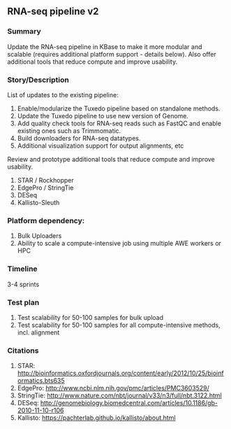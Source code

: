 ## RNA-seq pipeline v2

### Summary
Update the RNA-seq pipeline in KBase to make it more modular and scalable (requires additional platform support - details below). Also offer additional tools that reduce compute and improve usability.

### Story/Description
List of updates to the existing pipeline:
1. Enable/modularize the Tuxedo pipeline based on standalone methods.
2. Update the Tuxedo pipeline to use new version of Genome.
3. Add quality check tools for RNA-seq reads such as FastQC and enable existing ones such as Trimmomatic.
4. Build downloaders for RNA-seq datatypes.
5. Additional visualization support for output alignments, etc

Review and prototype additional tools that reduce compute and improve usability.
1. STAR / Rockhopper
2. EdgePro / StringTie
3. DESeq
4. Kallisto-Sleuth


### Platform dependency:
1. Bulk Uploaders
2. Ability to scale a compute-intensive job using multiple AWE workers or HPC


### Timeline
3-4 sprints

### Test plan
1. Test scalability for 50-100 samples for bulk upload
2. Test scalability for 50-100 samples for all compute-intensive methods, incl. alignment

### Citations
1. STAR: http://bioinformatics.oxfordjournals.org/content/early/2012/10/25/bioinformatics.bts635
2. EdgePro: http://www.ncbi.nlm.nih.gov/pmc/articles/PMC3603529/
3. StringTie: http://www.nature.com/nbt/journal/v33/n3/full/nbt.3122.html
4. DESeq: http://genomebiology.biomedcentral.com/articles/10.1186/gb-2010-11-10-r106
5. Kallisto: https://pachterlab.github.io/kallisto/about.html




